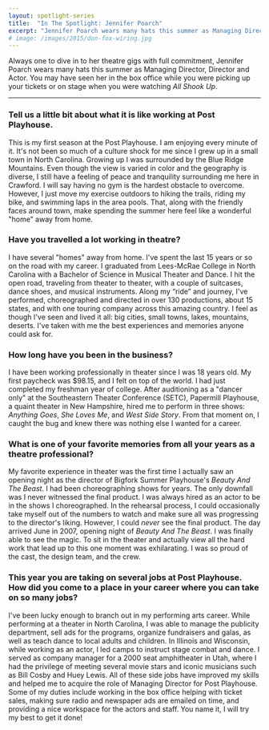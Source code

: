 ```yaml
---
layout: spotlight-series
title:  "In The Spotlight: Jennifer Poarch"
excerpt: "Jennifer Poarch wears many hats this summer as Managing Director, Director and Actor. It's a lot for any one person, but she is up to the task."
# image: /images/2015/don-fox-wiring.jpg
---
```


<div class="preface">Always one to dive in to her theatre gigs with full commitment, Jennifer Poarch wears many hats this summer as Managing Director, Director and Actor. You may have seen her in the box office while you were picking up your tickets or on stage when you were watching <em>All Shook Up</em>.</div>

---

### Tell us a little bit about what it is like working at Post Playhouse.

This is my first season at the Post Playhouse.  I am enjoying every minute of it.  It's not been so much of a culture shock for me since I grew up in a small town in North Carolina.  Growing up I was surrounded by the Blue Ridge Mountains.  Even though the view is varied in color and the geography is diverse, I still have a feeling of peace and tranquility surrounding me here in Crawford.  I will say having no gym is the hardest obstacle to overcome.  However, I just move my exercise outdoors to hiking the trails, riding my bike, and swimming laps in the area pools.  That, along with the friendly faces around town, make spending the summer here feel like a wonderful "home" away from home.  

### Have you travelled a lot working in theatre?

I have several "homes" away from home.  I've spent the last 15 years or so on the road with my career.  I graduated from Lees-McRae College in North Carolina with a Bachelor of Science in Musical Theater and Dance.  I hit the open road, traveling from theater to theater, with a couple of suitcases, dance shoes, and musical instruments.  Along my “ride” and journey, I've performed, choreographed and directed in over 130 productions, about 15 states, and with one touring company across this amazing country.  I feel as though I've seen and lived it all:  big cities, small towns, lakes, mountains, deserts.  I've taken with me the best experiences and memories anyone could ask for.  

### How long have you been in the business?

I have been working professionally in theater since I was 18 years old.  My first paycheck was $98.15, and I felt on top of the world.  I had just completed my freshman year of college.  After auditioning as a "dancer only" at the Southeastern Theater Conference (SETC), Papermill Playhouse, a quaint theater in New Hampshire, hired me to perform in three shows:  *Anything Goes*, *She Loves Me*, and *West Side Story*.  From that moment on, I caught the bug and knew there was nothing else I wanted for a career.

### What is one of your favorite memories from all your years as a theatre professional?

My favorite experience in theater was the first time I actually saw an opening night as the director of Bigfork Summer Playhouse's *Beauty And The Beast*.  I had been choreographing shows for years.  The only downfall was I never witnessed the final product.  I was always hired as an actor to be in the shows I choreographed.  In the rehearsal process, I could occasionally take myself out of the numbers to watch and make sure all was progressing to the director's liking.  However, I could *never* see the final product.  The day arrived June in 2007, opening night of *Beauty And The Beast*.  I was finally able to see the magic. To sit in the theater and actually view all the hard work that lead up to this one moment was exhilarating.  I was so proud of the cast, the design team, and the crew.

### This year you are taking on several jobs at Post Playhouse. How did you come to a place in your career where you can take on so many jobs?

I've been lucky enough to branch out in my performing arts career.  While performing at a theater in North Carolina, I was able to manage the publicity department, sell ads for the programs, organize fundraisers and galas, as well as teach dance to local adults and children.  In Illinois and Wisconsin, while working as an actor, I led camps to instruct stage combat and dance.  I served as company manager for a 2000 seat amphitheater in Utah, where I had the privilege of meeting several movie stars and iconic musicians such as Bill Cosby and Huey Lewis.  All of these side jobs have improved my skills and helped me to acquire the role of Managing Director for Post Playhouse.  Some of my duties include working in the box office helping with ticket sales, making sure radio and newspaper ads are emailed on time, and providing a nice workspace for the actors and staff.  You name it, I will try my best to get it done!  
